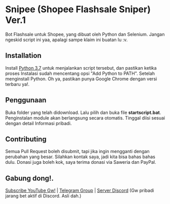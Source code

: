 # Snipee (Shopee Flashsale Sniper) Ver.1

Bot Flashsale untuk Shopee, yang dibuat oleh Python dan Selenium. Jangan ngeskid script ini yaa, apalagi sampe klaim ini buatan lu :v.

## Installation

Install [Python 3.7](https://www.python.org/downloads/release/python-370/) untuk menjalankan script tersebut, dan pastikan ketika proses Instalasi sudah mencentang opsi "Add Python to PATH". Setelah menginstall Python. Oh ya, pastikan punya Google Chrome dengan versi terbaru ya!.

## Penggunaan

Buka folder yang telah didownload. Lalu pilih dan buka file **startscript.bat**. Penginstalan module akan berlangsung secara otomatis. Tinggal diisi sesuai dengan detail Informasi pribadi.

## Contributing
Semua Pull Request boleh disubmit, tapi jika ingin mengganti dengan perubahan yang besar. Silahkan kontak saya, jadi kita bisa bahas bahas dulu. Donasi juga boleh kok, saya terima donasi via Saweria dan PayPal.

## Gabung dong!.
[Subscribe YouTube Gw!](https://www.youtube.com/channel/UCPlVO-tSnP8TCMDKLx49Rwg) |
[Telegram Group](https://t.me/fallenkuy) | [Server Discord](https://discord.gg/zf37PAAj) (Gw pribadi jarang bet aktif di Discord. Asli dah.)
